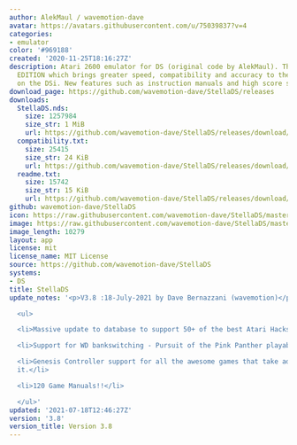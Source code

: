 ```yaml
---
author: AlekMaul / wavemotion-dave
avatar: https://avatars.githubusercontent.com/u/75039837?v=4
categories:
- emulator
color: '#969188'
created: '2020-11-25T18:16:27Z'
description: Atari 2600 emulator for DS (original code by AlekMaul). This is the PHOENIX
  EDITION which brings greater speed, compatibility and accuracy to the emulation
  on the DSi. New features such as instruction manuals and high score support included!
download_page: https://github.com/wavemotion-dave/StellaDS/releases
downloads:
  StellaDS.nds:
    size: 1257984
    size_str: 1 MiB
    url: https://github.com/wavemotion-dave/StellaDS/releases/download/3.8/StellaDS.nds
  compatibility.txt:
    size: 25415
    size_str: 24 KiB
    url: https://github.com/wavemotion-dave/StellaDS/releases/download/3.8/compatibility.txt
  readme.txt:
    size: 15742
    size_str: 15 KiB
    url: https://github.com/wavemotion-dave/StellaDS/releases/download/3.8/readme.txt
github: wavemotion-dave/StellaDS
icon: https://raw.githubusercontent.com/wavemotion-dave/StellaDS/master/logo.bmp
image: https://raw.githubusercontent.com/wavemotion-dave/StellaDS/master/arm9/gfx/bgTop.png
image_length: 10279
layout: app
license: mit
license_name: MIT License
source: https://github.com/wavemotion-dave/StellaDS
systems:
- DS
title: StellaDS
update_notes: '<p>V3.8 :18-July-2021 by Dave Bernazzani (wavemotion)</p>

  <ul>

  <li>Massive update to database to support 50+ of the best Atari Hacks.</li>

  <li>Support for WD bankswitching - Pursuit of the Pink Panther playable.</li>

  <li>Genesis Controller support for all the awesome games that take advantage of
  it.</li>

  <li>120 Game Manuals!!</li>

  </ul>'
updated: '2021-07-18T12:46:27Z'
version: '3.8'
version_title: Version 3.8
---
```

